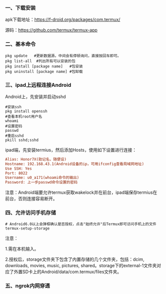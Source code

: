 ### 一、下载安装

apk下载地址：https://f-droid.org/packages/com.termux/

源码：https://github.com/termux/termux-app

### 二、基本命令

```shell
pkg update   #更新数据源。中间会有停顿询问，直接按回车即可。
pkg list-all  #列出所有可以安装的包
pkg install [package name]   #包安装
pkg uninstall [package name] #包缷载
```

### 三、ipad上远程连接Android

Android上，先安装并启动sshd

```shell
#安装ssh
pkg install openssh
#查看本机root用户名
whoami
#设置密码
passwd
#重启sshd
pkill sshd;sshd
```

ipad端，先安装termius，然后添加Hosts，使用如下设置进行连接：

```ini
Alias: Honor7X(助记名，随便设)
Hostname: 192.168.43.1(Android设备的ip，可用ifconfig查看局域网地址)
Use SSH: Yes
Port: 8022
Username: u0_a171(whoami命令的输出)
Password: 上一步passwd命令设置的密码
```

注意：Android端要允许termux获取wakelock并在前台，ipad端保存termius在前台，否则连接容易断开。

### 四、允许访问手机存储

```shell
# Android6.0以上会弹框确认是否授权，点击"始终允许"后Termux即可访问手机上的文件
termux-setup-storage
```

注意：

1.需在本机输入。

2.授权后，storage文件夹下包含了内置存储的几个文件夹，包括：dcim, downloads, movies, music, pictures, shared。storage下的external-1文件夹对应了外置SD卡上的Android/data/com.termux/files文件夹。

### 五、ngrok内网穿透



